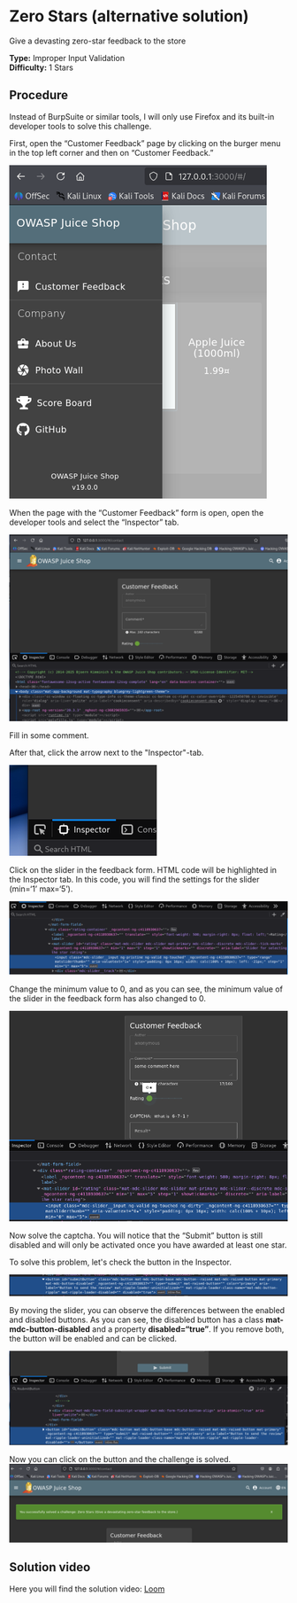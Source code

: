 # Zero Stars (alternative solution)

Give a devasting zero-star feedback to the store

**Type:** Improper Input Validation  
**Difficulty:** 1 Stars

## Procedure

Instead of BurpSuite or similar tools, I will only use Firefox and its built-in developer tools to solve this challenge.

First, open the “Customer Feedback” page by clicking on the burger menu in the top left corner and then on “Customer Feedback.”  

![menu](./img/menu.png)  

When the page with the “Customer Feedback” form is open, open the developer tools and select the “Inspector” tab.  

![dev-tools](./img/dev-tools.png)  

Fill in some comment.  

After that, click the arrow next to the "Inspector"-tab.  

![arrow](./img/arrow.png)

Click on the slider in the feedback form. HTML code will be highlighted in the Inspector tab. In this code, you will find the settings for the slider (min=‘1’ max=‘5’).  

![min-max](./img/min-max.png)  

Change the minimum value to 0, and as you can see, the minimum value of the slider in the feedback form has also changed to 0.  

![zero](./img/zero.png)  

Now solve the captcha. You will notice that the “Submit” button is still disabled and will only be activated once you have awarded at least one star.  

To solve this problem, let's check the button in the Inspector.

![btn-disabled](./img/btn-disabled.png)  

By moving the slider, you can observe the differences between the enabled and disabled buttons. As you can see, the disabled button has a class **mat-mdc-button-disabled** and a property **disabled=“true”**.
If you remove both, the button will be enabled and can be clicked.  

![btn-enabled](./img/btn-enabled.png)  

Now you can click on the button and the challenge is solved.
![solved](./img/solved.png)  

## Solution video

Here you will find the solution video: [Loom](https://www.loom.com/share/87e39008707743cb8c8ee13899d6550a?sid=e5a48a77-4602-4acb-8943-ac40d47e91c3)